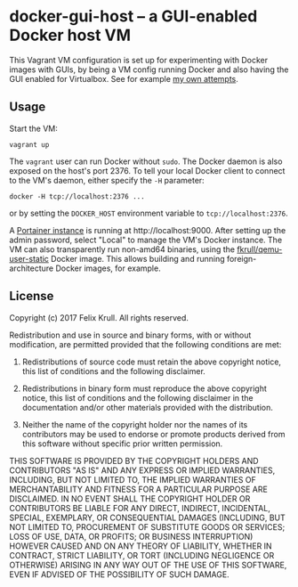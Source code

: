 # docker-gui-host – a GUI-enabled Docker host VM
This Vagrant VM configuration is set up for experimenting with Docker images
with GUIs, by being a VM config running Docker and also having the GUI enabled
for Virtualbox. See for example
[my own attempts](https://hub.docker.com/r/fkrull/desktop-base).

## Usage
Start the VM:
```
vagrant up
```
The `vagrant` user can run Docker without `sudo`. The Docker daemon is also
exposed on the host's port 2376. To tell your local Docker client to
connect to the VM's daemon, either specify the `-H` parameter:
```
docker -H tcp://localhost:2376 ...
```
or by setting the `DOCKER_HOST` environment variable to `tcp://localhost:2376`.

A [Portainer instance](https://portainer.io) is running at
http://localhost:9000. After setting up the admin password, select "Local" to
manage the VM's Docker instance. The VM can also transparently run non-amd64
binaries, using the
[fkrull/qemu-user-static](https://hub.docker.com/r/fkrull/qemu-user-static)
Docker image. This allows building and running foreign-architecture Docker
images, for example.

## License
Copyright (c) 2017 Felix Krull. All rights reserved.

Redistribution and use in source and binary forms, with or without
modification, are permitted provided that the following conditions are met:

1. Redistributions of source code must retain the above copyright notice, this
list of conditions and the following disclaimer.

2. Redistributions in binary form must reproduce the above copyright notice,
this list of conditions and the following disclaimer in the documentation
and/or other materials provided with the distribution.

3. Neither the name of the copyright holder nor the names of its contributors
may be used to endorse or promote products derived from this software without
specific prior written permission.

THIS SOFTWARE IS PROVIDED BY THE COPYRIGHT HOLDERS AND CONTRIBUTORS "AS IS" AND
ANY EXPRESS OR IMPLIED WARRANTIES, INCLUDING, BUT NOT LIMITED TO, THE IMPLIED
WARRANTIES OF MERCHANTABILITY AND FITNESS FOR A PARTICULAR PURPOSE ARE
DISCLAIMED. IN NO EVENT SHALL THE COPYRIGHT HOLDER OR CONTRIBUTORS BE LIABLE
FOR ANY DIRECT, INDIRECT, INCIDENTAL, SPECIAL, EXEMPLARY, OR CONSEQUENTIAL
DAMAGES (INCLUDING, BUT NOT LIMITED TO, PROCUREMENT OF SUBSTITUTE GOODS OR
SERVICES; LOSS OF USE, DATA, OR PROFITS; OR BUSINESS INTERRUPTION) HOWEVER
CAUSED AND ON ANY THEORY OF LIABILITY, WHETHER IN CONTRACT, STRICT LIABILITY,
OR TORT (INCLUDING NEGLIGENCE OR OTHERWISE) ARISING IN ANY WAY OUT OF THE USE
OF THIS SOFTWARE, EVEN IF ADVISED OF THE POSSIBILITY OF SUCH DAMAGE.
